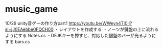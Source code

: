 # music_game

10/29 unity音ゲーの作り方part1
https://youtu.be/WWeyn4TI0lI?si=jJ0EAebbe0FQCH00
・レイアウトを作成する
・ノーツが鍵盤の上に流れるようにする Notes.cs
・DFJKキーを押すと、対応した鍵盤のバーが光るようにする bars.cs
